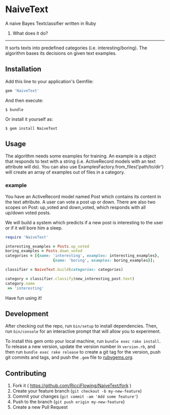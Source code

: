 # NaiveText

A naive Bayes Textclassifier written in Ruby

1. What does it do?
----

It sorts texts into predefined categories (i.e. interesting/boring).
The algorithm bases its decisions on given text examples.

## Installation

Add this line to your application's Gemfile:

```ruby
gem 'NaiveText'
```

And then execute:

    $ bundle

Or install it yourself as:

    $ gem install NaiveText

## Usage

The algorithm needs some examples for training. An example is a object that responds to text with a string (i.e. ActiveRecord models with an text attribute will do).
You can also use ExamplesFactory.from_files('path/to/dir') will create an array of examples out of files in a category.


### example

You have an ActiveRecord model named Post which contains its content in the text attribute. A user can vote a post up or down. There are also two scopes on Post: up_voted and down_voted, which responds with all up/down voted posts.

We will build a system which predicts if a new post is interesting to the user or if it will bore him a sleep.

```ruby
require 'NaiveText'

interesting_examples = Posts.up_voted
boring_examples = Posts.down_voted
categories = [{name: 'interesting', examples: interesting_examples},
                     {name: 'boring', examples: boring_examples}];

classifier = NaiveText.build(categories: categories)

category = classifier.classify(new_interesting_post.text)
category.name
 => 'interesting'
```

Have fun using it!


## Development

After checking out the repo, run `bin/setup` to install dependencies. Then, run `bin/console` for an interactive prompt that will allow you to experiment.

To install this gem onto your local machine, run `bundle exec rake install`. To release a new version, update the version number in `version.rb`, and then run `bundle exec rake release` to create a git tag for the version, push git commits and tags, and push the `.gem` file to [rubygems.org](https://rubygems.org).

## Contributing

1. Fork it ( https://github.com/RicciFlowing/NaiveText/fork )
2. Create your feature branch (`git checkout -b my-new-feature`)
3. Commit your changes (`git commit -am 'Add some feature'`)
4. Push to the branch (`git push origin my-new-feature`)
5. Create a new Pull Request

